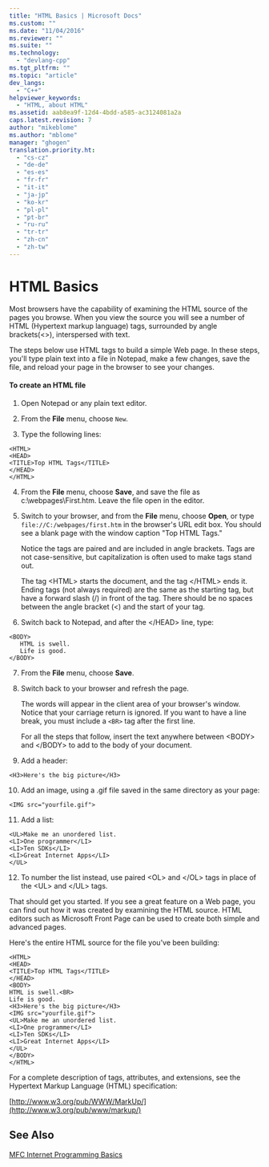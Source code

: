 ```yaml
---
title: "HTML Basics | Microsoft Docs"
ms.custom: ""
ms.date: "11/04/2016"
ms.reviewer: ""
ms.suite: ""
ms.technology: 
  - "devlang-cpp"
ms.tgt_pltfrm: ""
ms.topic: "article"
dev_langs: 
  - "C++"
helpviewer_keywords: 
  - "HTML, about HTML"
ms.assetid: aab8ea9f-12d4-4bdd-a585-ac3124081a2a
caps.latest.revision: 7
author: "mikeblome"
ms.author: "mblome"
manager: "ghogen"
translation.priority.ht: 
  - "cs-cz"
  - "de-de"
  - "es-es"
  - "fr-fr"
  - "it-it"
  - "ja-jp"
  - "ko-kr"
  - "pl-pl"
  - "pt-br"
  - "ru-ru"
  - "tr-tr"
  - "zh-cn"
  - "zh-tw"
---
```

# HTML Basics
Most browsers have the capability of examining the HTML source of the pages you browse. When you view the source you will see a number of HTML (Hypertext markup language) tags, surrounded by angle brackets(<>), interspersed with text.  
  
 The steps below use HTML tags to build a simple Web page. In these steps, you'll type plain text into a file in Notepad, make a few changes, save the file, and reload your page in the browser to see your changes.  
  
#### To create an HTML file  
  
1.  Open Notepad or any plain text editor.  
  
2.  From the **File** menu, choose `New`.  
  
3.  Type the following lines:  
  
 ```  
 <HTML>  
 <HEAD>  
 <TITLE>Top HTML Tags</TITLE>  
 </HEAD>  
 </HTML>  
 ```  
  
4.  From the **File** menu, choose **Save**, and save the file as c:\webpages\First.htm. Leave the file open in the editor.  
  
5.  Switch to your browser, and from the **File** menu, choose **Open**, or type `file://C:/webpages/first.htm` in the browser's URL edit box. You should see a blank page with the window caption "Top HTML Tags."  
  
     Notice the tags are paired and are included in angle brackets. Tags are not case-sensitive, but capitalization is often used to make tags stand out.  
  
     The tag \<HTML> starts the document, and the tag \</HTML> ends it. Ending tags (not always required) are the same as the starting tag, but have a forward slash (/) in front of the tag. There should be no spaces between the angle bracket (<) and the start of your tag.  
  
6.  Switch back to Notepad, and after the \</HEAD> line, type:  
  
 ```  
 <BODY>  
    HTML is swell.  
    Life is good.  
 </BODY>  
 ```  
  
7.  From the **File** menu, choose **Save**.  
  
8.  Switch back to your browser and refresh the page.  
  
     The words will appear in the client area of your browser's window. Notice that your carriage return is ignored. If you want to have a line break, you must include a `<BR>` tag after the first line.  
  
     For all the steps that follow, insert the text anywhere between \<BODY> and \</BODY> to add to the body of your document.  
  
9. Add a header:  
  
 ```  
 <H3>Here's the big picture</H3>  
 ```  
  
10. Add an image, using a .gif file saved in the same directory as your page:  
  
 ```  
 <IMG src="yourfile.gif">  
 ```  
  
11. Add a list:  
  
 ```  
 <UL>Make me an unordered list.  
 <LI>One programmer</LI>  
 <LI>Ten SDKs</LI>  
 <LI>Great Internet Apps</LI>  
 </UL>  
 ```  
  
12. To number the list instead, use paired \<OL> and \</OL> tags in place of the \<UL> and \</UL> tags.  
  
 That should get you started. If you see a great feature on a Web page, you can find out how it was created by examining the HTML source. HTML editors such as Microsoft Front Page can be used to create both simple and advanced pages.  
  
 Here's the entire HTML source for the file you've been building:  
  
```  
<HTML>  
<HEAD>  
<TITLE>Top HTML Tags</TITLE>  
</HEAD>  
<BODY>  
HTML is swell.<BR>  
Life is good.  
<H3>Here's the big picture</H3>  
<IMG src="yourfile.gif">  
<UL>Make me an unordered list.  
<LI>One programmer</LI>  
<LI>Ten SDKs</LI>  
<LI>Great Internet Apps</LI>  
</UL>  
</BODY>  
</HTML>  
```  
  
 For a complete description of tags, attributes, and extensions, see the Hypertext Markup Language (HTML) specification:  
  
 [http://www.w3.org/pub/WWW/MarkUp/](http://www.w3.org/pub/www/markup/)  
  
## See Also  
 [MFC Internet Programming Basics](../mfc/mfc-internet-programming-basics.md)

